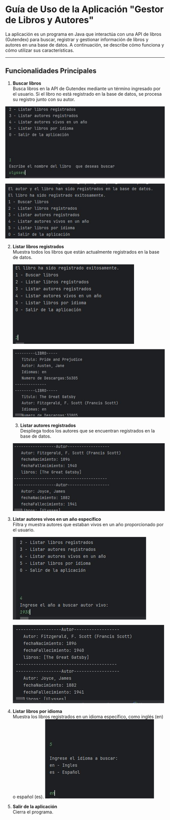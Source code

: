 # Guía de Uso de la Aplicación "Gestor de Libros y Autores"

La aplicación es un programa en Java que interactúa con una API de libros (Gutendex) para buscar, registrar y gestionar información de libros y autores en una base de datos. A continuación, se describe cómo funciona y cómo utilizar sus características.

---

## Funcionalidades Principales

1. **Buscar libros**  
   Busca libros en la API de Gutendex mediante un término ingresado por el usuario. Si el libro no está registrado en la base de datos, se procesa su registro junto con su autor.

![Captura de pantalla de mostrarDatos.jsp](img/opcion1.JPG)

![Captura de pantalla de mostrarDatos.jsp](img/opcion1.1.JPG)


2. **Listar libros registrados**  
   Muestra todos los libros que están actualmente registrados en la base de datos.

   ![Captura de pantalla de mostrarDatos.jsp](img/opcion2.JPG)

    ![Captura de pantalla de mostrarDatos.jsp](img/opcion2.1.JPG)


   3. **Listar autores registrados**  
   Despliega todos los autores que se encuentran registrados en la base de datos.

   
   ![Captura de pantalla de mostrarDatos.jsp](img/opcion3.JPG)

   


4. **Listar autores vivos en un año específico**  
   Filtra y muestra autores que estaban vivos en un año proporcionado por el usuario.

   ![Captura de pantalla de mostrarDatos.jsp](img/opcion4.JPG)

    ![Captura de pantalla de mostrarDatos.jsp](img/opcion4.1.JPG)

5. **Listar libros por idioma**  
   Muestra los libros registrados en un idioma específico, como inglés (en) o español (es).
      ![Captura de pantalla de mostrarDatos.jsp](img/opcion5.JPG)

6. **Salir de la aplicación**  
   Cierra el programa.
